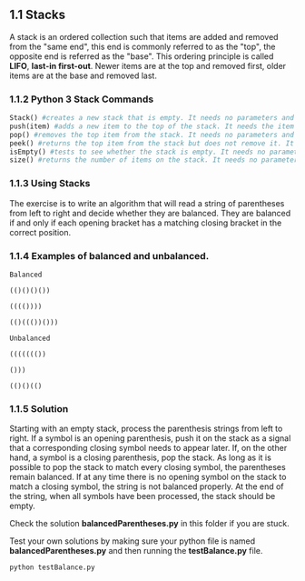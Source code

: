 ## 1.1 Stacks
A stack is an ordered collection such that items are added and removed from the "same end", this end is commonly referred to as the "top", the opposite end is referred as the "base". This ordering principle is called **LIFO**, **last-in first-out**. Newer items are at the top and removed first, older items are at the base and removed last.

### 1.1.2 Python 3 Stack Commands
```python
Stack() #creates a new stack that is empty. It needs no parameters and returns an empty stack.
push(item) #adds a new item to the top of the stack. It needs the item and returns nothing.
pop() #removes the top item from the stack. It needs no parameters and returns the item. The stack is modified.
peek() #returns the top item from the stack but does not remove it. It needs no parameters. The stack is not modified.
isEmpty() #tests to see whether the stack is empty. It needs no parameters and returns a boolean value.
size() #returns the number of items on the stack. It needs no parameters and returns an integer.
```

### 1.1.3 Using Stacks
The exercise is to write an algorithm that will read a string of parentheses from left to right and decide whether they are balanced. They are balanced if and only if each opening bracket has a matching closing bracket in the correct position.

### 1.1.4 Examples of balanced and unbalanced.
```
Balanced

(()()()())

(((())))

(()((())()))
```

```
Unbalanced

((((((())

()))

(()()(()
```

### 1.1.5 Solution
Starting with an empty stack, process the parenthesis strings from left to right. If a symbol is an opening parenthesis, push it on the stack as a signal that a corresponding closing symbol needs to appear later. If, on the other hand, a symbol is a closing parenthesis, pop the stack. As long as it is possible to pop the stack to match every closing symbol, the parentheses remain balanced. If at any time there is no opening symbol on the stack to match a closing symbol, the string is not balanced properly. At the end of the string, when all symbols have been processed, the stack should be empty.

Check the solution **balancedParentheses.py** in this folder if you are stuck.

Test your own solutions by making sure your python file is named **balancedParentheses.py** and then running the **testBalance.py** file.

```python
python testBalance.py
```